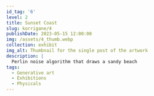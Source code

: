```yaml
---
id_tag: '6'
level: 2
title: Sunset Coast
slug: korrigane/4
publishDate: 2023-05-15 12:00:00
img: /assets/4_thumb.webp
collection: exhibit
img_alt: Thumbnail for the single post of the artwork
description: |
  Perlin noise algorithm that draws a sandy beach
tags:
  - Generative art
  - Exhibitions
  - Physicals
---
```

